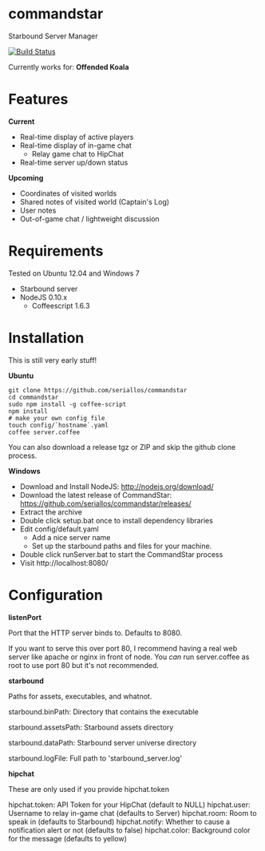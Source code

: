 commandstar
===========

Starbound Server Manager

[![Build Status](https://travis-ci.org/seriallos/commandstar.png)](https://travis-ci.org/seriallos/commandstar)

Currently works for: **Offended Koala**

Features
========

**Current**

* Real-time display of active players
* Real-time display of in-game chat
    * Relay game chat to HipChat
* Real-time server up/down status

**Upcoming**

* Coordinates of visited worlds
* Shared notes of visited world (Captain's Log)
* User notes
* Out-of-game chat / lightweight discussion

Requirements
============

Tested on Ubuntu 12.04 and Windows 7

* Starbound server
* NodeJS 0.10.x
    * Coffeescript 1.6.3

Installation
============

This is still very early stuff!

**Ubuntu**

    git clone https://github.com/seriallos/commandstar
    cd commandstar
    sudo npm install -g coffee-script
    npm install
    # make your own config file
    touch config/`hostname`.yaml
    coffee server.coffee

You can also download a release tgz or ZIP and skip the github clone process.

**Windows**

* Download and Install NodeJS: http://nodejs.org/download/
* Download the latest release of CommandStar: https://github.com/seriallos/commandstar/releases/
* Extract the archive
* Double click setup.bat once to install dependency libraries
* Edit config/default.yaml
    * Add a nice server name
    * Set up the starbound paths and files for your machine.
* Double click runServer.bat to start the CommandStar process
* Visit http://localhost:8080/

Configuration
=============

**listenPort**

Port that the HTTP server binds to.  Defaults to 8080.

If you want to serve this over port 80, I recommend having a real web server
like apache or nginx in front of node.  You *can* run server.coffee as root to
use port 80 but it's not recommended.

**starbound**

Paths for assets, executables, and whatnot.

starbound.binPath: Directory that contains the executable

starbound.assetsPath: Starbound assets directory

starbound.dataPath: Starbound server universe directory

starbound.logFile: Full path to 'starbound_server.log'

**hipchat**

These are only used if you provide hipchat.token

hipchat.token: API Token for your HipChat (default to NULL)
hipchat.user: Username to relay in-game chat (defaults to Server)
hipchat.room: Room to speak in (defaults to Starbound)
hipchat.notify: Whether to cause a notification alert or not (defaults to false)
hipchat.color: Background color for the message (defaults to yellow)
